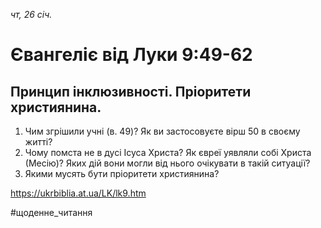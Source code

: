 
_чт, 26 січ._

# Євангеліє від Луки 9:49-62

## Принцип інклюзивності. Пріоритети християнина.
1. Чим згрішили учні (в. 49)? Як ви застосовуєте вірш 50 в своєму житті?
2. Чому помста не в дусі Ісуса Христа? Як євреї уявляли собі Христа (Месію)? Яких дій вони могли від нього очікувати в такій ситуації?
3. Якими мусять бути пріоритети християнина?

https://ukrbiblia.at.ua/LK/lk9.htm

#щоденне_читання

